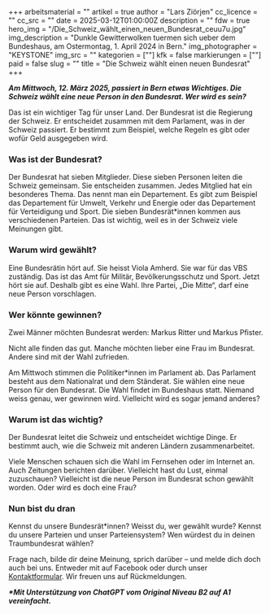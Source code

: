 +++
arbeitsmaterial = ""
artikel = true
author = "Lars Ziörjen"
cc_licence = ""
cc_src = ""
date = 2025-03-12T01:00:00Z
description = ""
fdw = true
hero_img = "/Die_Schweiz_wählt_einen_neuen_Bundesrat_ceuu7u.jpg"
img_description = "Dunkle Gewitterwolken tuermen sich ueber dem Bundeshaus, am Ostermontag, 1. April 2024 in Bern."
img_photographer = "KEYSTONE"
img_src = ""
kategorien = [""]
kfk = false
markierungen = [""]
paid = false
slug = ""
title = "Die Schweiz wählt einen neuen Bundesrat"
+++

**_Am Mittwoch, 12. März 2025, passiert in Bern etwas Wichtiges. Die Schweiz wählt eine neue Person in den Bundesrat. Wer wird es sein?_**

Das ist ein wichtiger Tag für unser Land. Der Bundesrat ist die Regierung der Schweiz. Er entscheidet zusammen mit dem Parlament, was in der Schweiz passiert. Er bestimmt zum Beispiel, welche Regeln es gibt oder wofür Geld ausgegeben wird.

### Was ist der Bundesrat?

Der Bundesrat hat sieben Mitglieder. Diese sieben Personen leiten die Schweiz gemeinsam. Sie entscheiden zusammen. Jedes Mitglied hat ein besonderes Thema. Das nennt man ein Departement. Es gibt zum Beispiel das Departement für Umwelt, Verkehr und Energie oder das Departement für Verteidigung und Sport. Die sieben Bundesrät*innen kommen aus verschiedenen Parteien. Das ist wichtig, weil es in der Schweiz viele Meinungen gibt.

### Warum wird gewählt?

Eine Bundesrätin hört auf. Sie heisst Viola Amherd. Sie war für das VBS zuständig. Das ist das Amt für Militär, Bevölkerungsschutz und Sport. Jetzt hört sie auf. Deshalb gibt es eine Wahl. Ihre Partei, „Die Mitte“, darf eine neue Person vorschlagen.

### Wer könnte gewinnen?

Zwei Männer möchten Bundesrat werden: Markus Ritter und Markus Pfister.

Nicht alle finden das gut. Manche möchten lieber eine Frau im Bundesrat. Andere sind mit der Wahl zufrieden.

Am Mittwoch stimmen die Politiker*innen im Parlament ab. Das Parlament besteht aus dem Nationalrat und dem Ständerat. Sie wählen eine neue Person für den Bundesrat. Die Wahl findet im Bundeshaus statt. Niemand weiss genau, wer gewinnen wird. Vielleicht wird es sogar jemand anderes?

### Warum ist das wichtig?

Der Bundesrat leitet die Schweiz und entscheidet wichtige Dinge. Er bestimmt auch, wie die Schweiz mit anderen Ländern zusammenarbeitet.

Viele Menschen schauen sich die Wahl im Fernsehen oder im Internet an. Auch Zeitungen berichten darüber. Vielleicht hast du Lust, einmal zuzuschauen? Vielleicht ist die neue Person im Bundesrat schon gewählt worden. Oder wird es doch eine Frau?

### Nun bist du dran

Kennst du unsere Bundesrät*innen? Weisst du, wer gewählt wurde? Kennst du unsere Parteien und unser Parteiensystem? Wen würdest du in deinen Traumbundesrat wählen?

Frage nach, bilde dir deine Meinung, sprich darüber – und melde dich doch auch bei uns. Entweder mit auf Facebook oder durch unser [Kontaktformular](https://www.chinderzytig.ch/kontakt/). Wir freuen uns auf Rückmeldungen.

**_\*Mit Unterstützung von ChatGPT vom Original Niveau B2 auf A1 vereinfacht._**